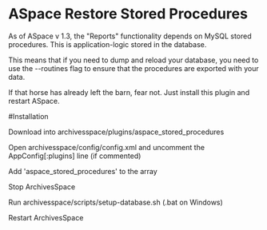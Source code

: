ASpace Restore Stored Procedures
==============================

As of ASpace v 1.3, the "Reports" functionality depends on MySQL stored procedures. This is application-logic stored in the database.

This means that if you need to dump and reload your database, you need to use the --routines flag to ensure that the procedures
are exported with your data.

If that horse has already left the barn, fear not. Just install this plugin and restart ASpace.


#Installation

Download into archivesspace/plugins/aspace_stored_procedures

Open archivesspace/config/config.xml and uncomment the AppConfig[:plugins] line (if commented)

Add 'aspace_stored_procedures' to the array

Stop ArchivesSpace

Run archivesspace/scripts/setup-database.sh (.bat on Windows)

Restart ArchivesSpace



